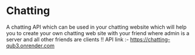 # Chatting
A chatting API which can be used  in your chatting website which will help you to create your own chatting web site with your friend where admin is a server and all other friends are clients !! 
API link :- https://chatting-qub3.onrender.com
